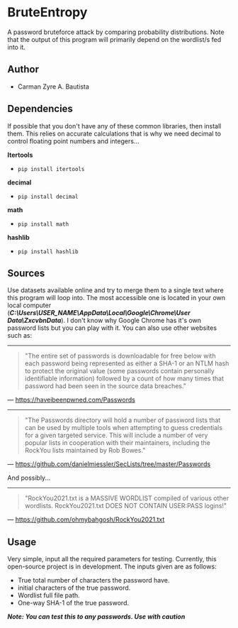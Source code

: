# BruteEntropy
A password bruteforce attack by comparing probability distributions. Note that the output of this program will primarily depend on the wordlist/s fed into it.

## Author
- Carman Zyre A. Bautista

## Dependencies
If possible that you don't have any of these common libraries, then install them. This relies on accurate calculations that is why we need decimal to control floating point numbers and integers...

**Itertools**
- ```pip install itertools```

**decimal**
- ```pip install decimal```

**math**
- ```pip install math```

**hashlib**
- ```pip install hashlib```

## Sources
Use datasets available online and try to merge them to a single text where this program will loop into. The most accessible one is located in your own local computer (***C:\Users\USER_NAME\AppData\Local\Google\Chrome\User Data\ZxcvbnData***). I don't know why Google Chrome has it's own password lists but you can play with it. You can also use other websites such as:

---
> "The entire set of passwords is downloadable for free below with each password being represented as either a SHA-1 or an NTLM hash to protect the original value (some passwords contain personally identifiable information) followed by a count of how many times that password had been seen in the source data breaches."

— https://haveibeenpwned.com/Passwords

---
> "The Passwords directory will hold a number of password lists that can be used by multiple tools when attempting to guess credentials for a given targeted service. This will include a number of very popular lists in cooperation with their maintainers, including the RockYou lists maintained by Rob Bowes."

— https://github.com/danielmiessler/SecLists/tree/master/Passwords

And possibly...

---
> "RockYou2021.txt is a MASSIVE WORDLIST compiled of various other wordlists. RockYou2021.txt DOES NOT CONTAIN USER:PASS logins!"

— https://github.com/ohmybahgosh/RockYou2021.txt

## Usage
Very simple, input all the required parameters for testing. Currently, this open-source project is in development. The inputs given are as follows:
- True total number of characters the password have.
- initial characters of the true password.
- Wordlist full file path.
- One-way SHA-1 of the true password.

***Note: You can test this to any passwords. Use with caution***
